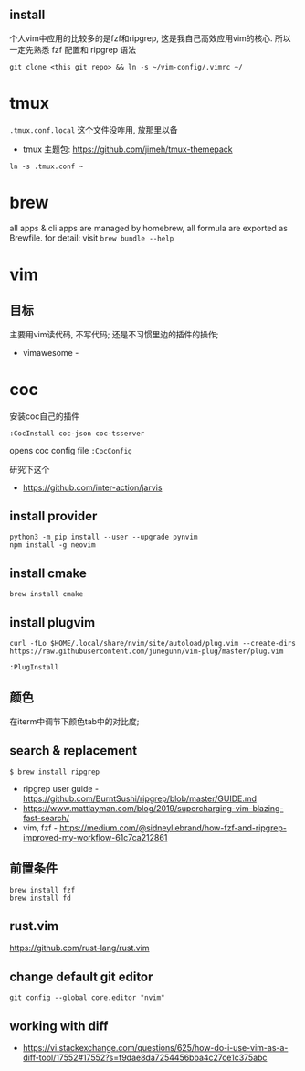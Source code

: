 ## install 


个人vim中应用的比较多的是fzf和ripgrep, 这是我自己高效应用vim的核心. 所以一定先熟悉 fzf 配置和 ripgrep 语法

```
git clone <this git repo> && ln -s ~/vim-config/.vimrc ~/
```


# tmux
`.tmux.conf.local` 这个文件没咋用, 放那里以备
  
  * tmux 主题包: https://github.com/jimeh/tmux-themepack

`ln -s .tmux.conf ~`


# brew

all apps & cli apps are managed by homebrew, all formula are exported as Brewfile.
for detail: visit `brew bundle --help`



# vim



## __目标__
主要用vim读代码, 不写代码; 还是不习惯里边的插件的操作;

* vimawesome - 


# coc

安装coc自己的插件

`:CocInstall coc-json coc-tsserver `

opens coc config file
`:CocConfig`

研究下这个
* https://github.com/inter-action/jarvis

## install provider
```
python3 -m pip install --user --upgrade pynvim
npm install -g neovim
```

## install cmake
`brew install cmake`

## install plugvim

```
curl -fLo $HOME/.local/share/nvim/site/autoload/plug.vim --create-dirs https://raw.githubusercontent.com/junegunn/vim-plug/master/plug.vim

:PlugInstall
```


## 颜色

在iterm中调节下颜色tab中的对比度;


## search & replacement
` $ brew install ripgrep `

* ripgrep user guide - https://github.com/BurntSushi/ripgrep/blob/master/GUIDE.md
* https://www.mattlayman.com/blog/2019/supercharging-vim-blazing-fast-search/
* vim, fzf - https://medium.com/@sidneyliebrand/how-fzf-and-ripgrep-improved-my-workflow-61c7ca212861

## 前置条件

```
brew install fzf
brew install fd
```

## rust.vim

https://github.com/rust-lang/rust.vim


## change default git editor
`git config --global core.editor "nvim"`


## working with diff
* https://vi.stackexchange.com/questions/625/how-do-i-use-vim-as-a-diff-tool/17552#17552?s=f9dae8da7254456bba4c27ce1c375abc


